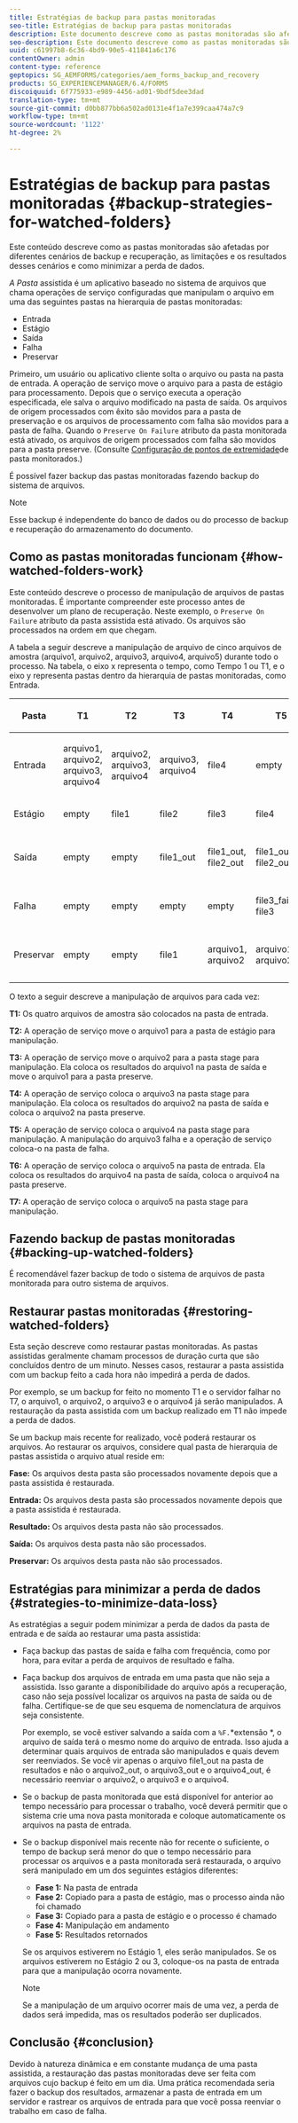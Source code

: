 ```yaml
---
title: Estratégias de backup para pastas monitoradas
seo-title: Estratégias de backup para pastas monitoradas
description: Este documento descreve como as pastas monitoradas são afetadas por diferentes cenários de backup e recuperação, as limitações e os resultados desses cenários e como minimizar a perda de dados.
seo-description: Este documento descreve como as pastas monitoradas são afetadas por diferentes cenários de backup e recuperação, as limitações e os resultados desses cenários e como minimizar a perda de dados.
uuid: c61997b8-6c36-4bd9-90e5-411841a6c176
contentOwner: admin
content-type: reference
geptopics: SG_AEMFORMS/categories/aem_forms_backup_and_recovery
products: SG_EXPERIENCEMANAGER/6.4/FORMS
discoiquuid: 6f775933-e989-4456-ad01-9bdf5dee3dad
translation-type: tm+mt
source-git-commit: d0bb877bb6a502ad0131e4f1a7e399caa474a7c9
workflow-type: tm+mt
source-wordcount: '1122'
ht-degree: 2%

---
```



# Estratégias de backup para pastas monitoradas {#backup-strategies-for-watched-folders}

Este conteúdo descreve como as pastas monitoradas são afetadas por diferentes cenários de backup e recuperação, as limitações e os resultados desses cenários e como minimizar a perda de dados.

*A Pasta* assistida é um aplicativo baseado no sistema de arquivos que chama operações de serviço configuradas que manipulam o arquivo em uma das seguintes pastas na hierarquia de pastas monitoradas:

* Entrada
* Estágio
* Saída
* Falha
* Preservar

Primeiro, um usuário ou aplicativo cliente solta o arquivo ou pasta na pasta de entrada. A operação de serviço move o arquivo para a pasta de estágio para processamento. Depois que o serviço executa a operação especificada, ele salva o arquivo modificado na pasta de saída. Os arquivos de origem processados com êxito são movidos para a pasta de preservação e os arquivos de processamento com falha são movidos para a pasta de falha. Quando o `Preserve On Failure` atributo da pasta monitorada está ativado, os arquivos de origem processados com falha são movidos para a pasta preserve. (Consulte [Configuração de pontos de extremidade](/help/forms/using/admin-help/configuring-watched-folder-endpoints.md#configuring-watched-folder-endpoints)de pasta monitorados.)

É possível fazer backup das pastas monitoradas fazendo backup do sistema de arquivos.

>[!NOTE]
>
>Esse backup é independente do banco de dados ou do processo de backup e recuperação do armazenamento do documento.

## Como as pastas monitoradas funcionam {#how-watched-folders-work}

Este conteúdo descreve o processo de manipulação de arquivos de pastas monitoradas. É importante compreender este processo antes de desenvolver um plano de recuperação. Neste exemplo, o `Preserve On Failure` atributo da pasta assistida está ativado. Os arquivos são processados na ordem em que chegam.

A tabela a seguir descreve a manipulação de arquivo de cinco arquivos de amostra (arquivo1, arquivo2, arquivo3, arquivo4, arquivo5) durante todo o processo. Na tabela, o eixo x representa o tempo, como Tempo 1 ou T1, e o eixo y representa pastas dentro da hierarquia de pastas monitoradas, como Entrada.

<table>
 <thead>
  <tr>
   <th><p>Pasta</p></th> 
   <th><p>T1</p></th> 
   <th><p>T2</p></th> 
   <th><p>T3</p></th> 
   <th><p>T4</p></th> 
   <th><p>T5</p></th> 
   <th><p>T6</p></th> 
   <th><p>T7</p></th> 
  </tr> 
 </thead> 
 <tbody>
  <tr>
   <td><p>Entrada</p></td> 
   <td><p>arquivo1, arquivo2, arquivo3, arquivo4</p></td> 
   <td><p>arquivo2, arquivo3, arquivo4</p></td> 
   <td><p>arquivo3, arquivo4</p></td> 
   <td><p>file4</p></td> 
   <td><p>empty</p></td> 
   <td><p>file5</p></td> 
   <td><p>empty</p></td> 
  </tr> 
  <tr>
   <td><p>Estágio</p></td> 
   <td><p>empty</p></td> 
   <td><p>file1</p></td> 
   <td><p>file2</p></td> 
   <td><p>file3</p></td> 
   <td><p>file4</p></td> 
   <td><p>empty</p></td> 
   <td><p>file5</p></td> 
  </tr> 
  <tr>
   <td><p>Saída</p></td> 
   <td><p>empty</p></td> 
   <td><p>empty</p></td> 
   <td><p>file1_out</p></td> 
   <td><p>file1_out, file2_out</p></td> 
   <td><p>file1_out, file2_out</p></td> 
   <td><p>file1_out, file2_out, file4_out</p></td> 
   <td><p>file1_out, file2_out, file4_out</p></td> 
  </tr> 
  <tr>
   <td><p>Falha</p></td> 
   <td><p>empty</p></td> 
   <td><p>empty</p></td> 
   <td><p>empty</p></td> 
   <td><p>empty</p></td> 
   <td><p>file3_failure, file3 </p></td> 
   <td><p>file3_failure, file3 </p></td> 
   <td><p>file3_failure, file3 </p></td> 
  </tr> 
  <tr>
   <td><p>Preservar</p></td> 
   <td><p>empty</p></td> 
   <td><p>empty</p></td> 
   <td><p>file1 </p></td> 
   <td><p>arquivo1, arquivo2 </p></td> 
   <td><p>arquivo1, arquivo2 </p></td> 
   <td><p>arquivo1, arquivo2, arquivo4 </p></td> 
   <td><p>arquivo1, arquivo2, arquivo4 </p></td> 
  </tr> 
 </tbody> 
</table>

O texto a seguir descreve a manipulação de arquivos para cada vez:

**T1:** Os quatro arquivos de amostra são colocados na pasta de entrada.

**T2:** A operação de serviço move o arquivo1 para a pasta de estágio para manipulação.

**T3:** A operação de serviço move o arquivo2 para a pasta stage para manipulação. Ela coloca os resultados do arquivo1 na pasta de saída e move o arquivo1 para a pasta preserve.

**T4:** A operação de serviço coloca o arquivo3 na pasta stage para manipulação. Ela coloca os resultados do arquivo2 na pasta de saída e coloca o arquivo2 na pasta preserve.

**T5:** A operação de serviço coloca o arquivo4 na pasta stage para manipulação. A manipulação do arquivo3 falha e a operação de serviço coloca-o na pasta de falha.

**T6:** A operação de serviço coloca o arquivo5 na pasta de entrada. Ela coloca os resultados do arquivo4 na pasta de saída, coloca o arquivo4 na pasta preserve.

**T7:** A operação de serviço coloca o arquivo5 na pasta stage para manipulação.

## Fazendo backup de pastas monitoradas {#backing-up-watched-folders}

É recomendável fazer backup de todo o sistema de arquivos de pasta monitorada para outro sistema de arquivos.

## Restaurar pastas monitoradas {#restoring-watched-folders}

Esta seção descreve como restaurar pastas monitoradas. As pastas assistidas geralmente chamam processos de duração curta que são concluídos dentro de um minuto. Nesses casos, restaurar a pasta assistida com um backup feito a cada hora não impedirá a perda de dados.

Por exemplo, se um backup for feito no momento T1 e o servidor falhar no T7, o arquivo1, o arquivo2, o arquivo3 e o arquivo4 já serão manipulados. A restauração da pasta assistida com um backup realizado em T1 não impede a perda de dados.

Se um backup mais recente for realizado, você poderá restaurar os arquivos. Ao restaurar os arquivos, considere qual pasta de hierarquia de pastas assistida o arquivo atual reside em:

**Fase:** Os arquivos desta pasta são processados novamente depois que a pasta assistida é restaurada.

**Entrada:** Os arquivos desta pasta são processados novamente depois que a pasta assistida é restaurada.

**Resultado:** Os arquivos desta pasta não são processados.

**Saída:** Os arquivos desta pasta não são processados.

**Preservar:** Os arquivos desta pasta não são processados.

## Estratégias para minimizar a perda de dados {#strategies-to-minimize-data-loss}

As estratégias a seguir podem minimizar a perda de dados da pasta de entrada e de saída ao restaurar uma pasta assistida:

* Faça backup das pastas de saída e falha com frequência, como por hora, para evitar a perda de arquivos de resultado e falha.
* Faça backup dos arquivos de entrada em uma pasta que não seja a assistida. Isso garante a disponibilidade do arquivo após a recuperação, caso não seja possível localizar os arquivos na pasta de saída ou de falha. Certifique-se de que seu esquema de nomenclatura de arquivos seja consistente.

   Por exemplo, se você estiver salvando a saída com a `%F.`*extensão *, o arquivo de saída terá o mesmo nome do arquivo de entrada. Isso ajuda a determinar quais arquivos de entrada são manipulados e quais devem ser reenviados. Se você vir apenas o arquivo file1_out na pasta de resultados e não o arquivo2_out, o arquivo3_out e o arquivo4_out, é necessário reenviar o arquivo2, o arquivo3 e o arquivo4.

* Se o backup de pasta monitorada que está disponível for anterior ao tempo necessário para processar o trabalho, você deverá permitir que o sistema crie uma nova pasta monitorada e coloque automaticamente os arquivos na pasta de entrada.
* Se o backup disponível mais recente não for recente o suficiente, o tempo de backup será menor do que o tempo necessário para processar os arquivos e a pasta monitorada será restaurada, o arquivo será manipulado em um dos seguintes estágios diferentes:

   * **Fase 1:** Na pasta de entrada
   * **Fase 2:** Copiado para a pasta de estágio, mas o processo ainda não foi chamado
   * **Fase 3:** Copiado para a pasta de estágio e o processo é chamado
   * **Fase 4:** Manipulação em andamento
   * **Fase 5:** Resultados retornados

   Se os arquivos estiverem no Estágio 1, eles serão manipulados. Se os arquivos estiverem no Estágio 2 ou 3, coloque-os na pasta de entrada para que a manipulação ocorra novamente.

   >[!NOTE]
   >
   >Se a manipulação de um arquivo ocorrer mais de uma vez, a perda de dados será impedida, mas os resultados poderão ser duplicados.

## Conclusão {#conclusion}

Devido à natureza dinâmica e em constante mudança de uma pasta assistida, a restauração das pastas monitoradas deve ser feita com arquivos cujo backup é feito em um dia. Uma prática recomendada seria fazer o backup dos resultados, armazenar a pasta de entrada em um servidor e rastrear os arquivos de entrada para que você possa reenviar o trabalho em caso de falha.
